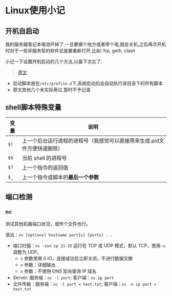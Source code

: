# Linux使用小记

## 开机自启动
我的服务器笔记本电池坏掉了,一旦要挪个地方或者停个电,就会关机,之后再次开机时对于一些非服务型的软件总是要重新打开,比如: frp, geth, clash

小记一下设置开机启动的几个方法,以备下次忘了.

> [原文](https://www.cnblogs.com/Areas/p/13439000.html)

- 启动脚本放在`/etc/profile.d`下,系统启动后会自动执行该目录下的所有脚本
- 原文其他几个未实际用过,暂时不予记录

## shell脚本特殊变量

变量 | 说明
------ | -------
`$!` | 上一个后台运行进程的进程号（我感觉可以直接用来生成.pid文件方便快速删除）
`$$` | 当前 shell 的进程号
`$?` | 上一个指令的返回值
`$_` | 上一个指令或脚本的**最后一个参数**
## 端口检测

### nc

测试其他机器端口状况，或传个文件也行。

语法：`nc [options] hostname port[s] [ports] ...`

- 端口扫描：`nc -zvn ip 21-25` 运行在 TCP 或 UDP 模式，默认 TCP，使用`-u`调整为 UDP。
    - `z` 参数使用 0 IO，连接成功后立即关闭，不进行数据交换
    - `v` 参数：详细输出
    - `n` 参数：不使用 DNS 反向查询 IP 域名
- Server: 服务端：`nc -l port`; 客户端：`nc ip port`
- 文件传输：服务端：`nc -l port < test.txt`; 客户端：`nc -n ip port > test.txt`
